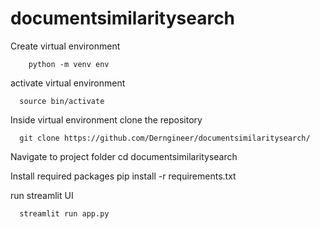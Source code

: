 # documentsimilaritysearch

Create virtual environment

        python -m venv env

activate virtual environment

      source bin/activate

Inside virtual environment clone the repository
  
      git clone https://github.com/Derngineer/documentsimilaritysearch/
Navigate to  project folder
                cd documentsimilaritysearch

Install required packages
                pip install -r requirements.txt

run streamlit UI

      streamlit run app.py
